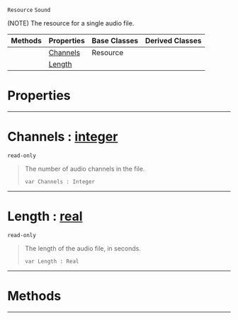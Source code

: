  `Resource` `Sound`



(NOTE) The resource for a single audio file.

|Methods|Properties|Base Classes|Derived Classes|
|---|---|---|---|
| |[ Channels](https://github.com/ArendDanielek/ZeroDocsTest/blob/master/code_reference/class_reference/sound.markdown#channels-zero-engine-doc)|Resource| |
| |[ Length](https://github.com/ArendDanielek/ZeroDocsTest/blob/master/code_reference/class_reference/sound.markdown#length-zero-engine-docum)| | |


 #  Properties


---  
 #  Channels : [integer](https://github.com/ArendDanielek/ZeroDocsTest/blob/master/code_reference/zilch_base_types/integer.markdown)

 `read-only`

> The number of audio channels in the file.
> ``` lang=cpp, name=Zilch
> var Channels : Integer


---  
 #  Length : [real](https://github.com/ArendDanielek/ZeroDocsTest/blob/master/code_reference/zilch_base_types/real.markdown)

 `read-only`

> The length of the audio file, in seconds.
> ``` lang=cpp, name=Zilch
> var Length : Real


---  
 #  Methods


---  
 
  
  
  
  
  
  
  

 